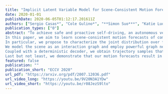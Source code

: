 ```yaml
---
title: "Implicit Latent Variable Model for Scene-Consistent Motion Forecasting"
date: 2020-01-01
publishDate: 2020-06-05T01:12:17.201611Z
authors: ["Sergio Casas*", "Cole Gulino*", "**Simon Suo***", "Katie Luo", "Renjie Liao", "Raquel Urtasun"]
publication_types: ["0"]
abstract: "To achieve safe and proactive self-driving, an autonomous vehicle must accurately perceive its environment, and understand the interactions among traffic participants.
In this paper, we aim to learn scene-consistent motion forecasts of complex urban traffic directly from sensor data.
In particular, we propose to characterize the joint distribution over future trajectories via an implicit latent variable model.
We model the scene as an interaction graph and employ powerful graph neural networks to learn a distributed latent representation of the scene.
Coupled with a deterministic decoder, we obtain trajectory samples that are consistent across traffic participants, achieving state-of-the-art results in motion forecasting and interaction understanding.
Last but not least, we demonstrate that our motion forecasts result in safer and more comfortable ego-motion planning."
featured: false
publication: ""
publication_short: "ECCV 2020"
url_pdf: "https://arxiv.org/pdf/2007.12036.pdf"
url_video_long: "https://youtu.be/9V20N3A1YDw"
url_video_short: "https://youtu.be/r08JezS9lto"
---
```


